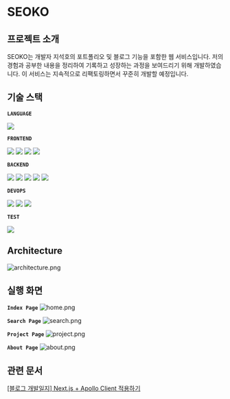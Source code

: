 # SEOKO

## 프로젝트 소개

SEOKO는 개발자 지석호의 포트폴리오 및 블로그 기능을 포함한 웹 서비스입니다. 저의 경험과 공부한 내용을 정리하여 기록하고 성장하는 과정을 보여드리기 위해 개발하였습니다. 이 서비스는 지속적으로 리팩토링하면서 꾸준히 개발할 예정입니다.

## 기술 스택

**`LANGUAGE`**

<p>
<img src="https://img.shields.io/badge/TypeScript
-3178C6?style=for-the-badge&logo=typescript&logoColor=white">
</p>

**`FRONTEND`**

<p>
<img src="https://img.shields.io/badge/react-61DAFB?style=for-the-badge&logo=react&logoColor=white">
<img src="https://img.shields.io/badge/Next.js-000000?style=for-the-badge&logo=Next.js&logoColor=white">
<img src="https://img.shields.io/badge/emotion-DB7093?style=for-the-badge&logo=&logoColor=white">
<img src="https://img.shields.io/badge/Apollo Client-FF4F8B?style=for-the-badge&logo=Apollo GraphQL&logoColor=white">
</p>

**`BACKEND`**

<p>
<img src="https://img.shields.io/badge/nestjs-E0234E?style=for-the-badge&logo=nestjs&logoColor=white">
<img src="https://img.shields.io/badge/GraphQL-E10098?style=for-the-badge&logo=GraphQL&logoColor=white">
<img src="https://img.shields.io/badge/Apollo Server-FF4F8B?style=for-the-badge&logo=Apollo GraphQL&logoColor=white">
<img src="https://img.shields.io/badge/mongoDB-47A248?style=for-the-badge&logo=mongoDB&logoColor=white">
<img src="https://img.shields.io/badge/mongoose-47A248?style=for-the-badge&logo=mognoose&logoColor=white">
</p>

**`DEVOPS`**

<p>
<img src="https://img.shields.io/badge/Toast Cloud-0078D7?style=for-the-badge&logo= DevOps&logoColor=white">
<img src="https://img.shields.io/badge/docker-2496ED?style=for-the-badge&logo=docker&logoColor=white">
<img src="https://img.shields.io/badge/nginx-009639?style=for-the-badge&logo=nginx&logoColor=white">
</p>

**`TEST`**

<div>
<img src="https://img.shields.io/badge/storybook-FF4785?style=for-the-badge&logo=storybook&logoColor=white">
</p>

## Architecture

![architecture.png](https://image.toast.com/aaaacgm/post/1673177481992architecture.png)

## 실행 화면

**`Index Page`**
![home.png](https://image.toast.com/aaaacgm/post/1673104462458home.png)

**`Search Page`**
![search.png](https://image.toast.com/aaaacgm/post/1673104478601search.png)

**`Project Page`**
![project.png](https://image.toast.com/aaaacgm/post/1673104486882project.png)

**`About Page`**
![about.png](https://image.toast.com/aaaacgm/post/1673104493718about.png)

## 관련 문서

[[블로그 개발일지] Next.js + Apollo Client 적용하기](https://seoko.me/post/63f8bdec94b1d4f4a2e57437)
